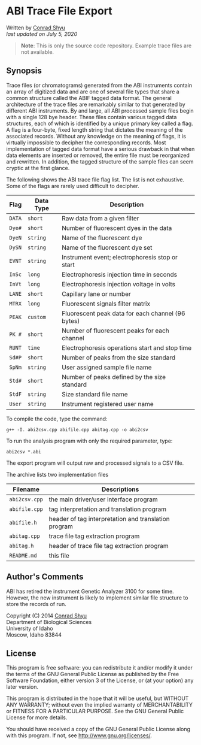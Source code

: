 # ABI Trace File Export

Written by [Conrad Shyu](mailto:conradshyu@hotmail.com)<br>
*last updated on July 5, 2020*

> **Note**: This is only the source code repository. Example trace files are not available.

## Synopsis
Trace files (or chromatograms) generated from the ABI instruments contain an array of digitized data and are one
of several file types that share a common structure called the ABIF tagged data format. The general architecture
of the trace files are remarkably similar to that generated by different ABI instruments. By and large, all ABI
processed sample files begin with a single 128 bye header. These files contain various tagged data structures,
each of which is identified by a unique primary key called a flag. A flag is a four-byte, fixed length string that
dictates the meaning of the associated records. Without any knowledge on the meaning of flags, it is virtually
impossible to decipher the corresponding records. Most implementation of tagged data format have a serious
drawback in that when data elements are inserted or removed, the entire file must be reorganized and rewritten. In
addition, the tagged structure of the sample files can seem cryptic at the first glance.

The following shows the ABI trace file flag list. The list is not exhaustive. Some of the flags are rarely used
difficult to decipher.

| Flag | Data Type | Description |
| --- | --- | --- |
| `DATA` | `short` | Raw data from a given filter |
| `Dye#` | `short` | Number of fluorescent dyes in the data |
| `DyeN` | `string` | Name of the fluorescent dye |
| `DySN` | `string` | Name of the fluorescent dye set |
| `EVNT` | `string` | Instrument event; electrophoresis stop or start |
| `InSc` | `long` | Electrophoresis injection time in seconds |
| `InVt` | `long` | Electrophoresis injection voltage in volts |
| `LANE` | `short` | Capillary lane or number |
| `MTRX` | `long` | Fluorescent signals filter matrix |
| `PEAK` | `custom` | Fluorescent peak data for each channel (96 bytes) |
| `PK #` | `short` | Number of fluorescent peaks for each channel |
| `RUNT` | `time` | Electrophoresis operations start and stop time |
| `Sd#P` | `short` | Number of peaks from the size standard |
| `SpNm` | `string` | User assigned sample file name |
| `Std#` | `short` | Number of peaks defined by the size standard |
| `StdF` | `string` | Size standard file name |
| `User` | `string` | Instrument registered user name |

To compile the code, type the command:

`g++ -I. abi2csv.cpp abifile.cpp abitag.cpp -o abi2csv`

To run the analysis program with only the required parameter, type:

`abi2csv *.abi`

The export program will output raw and processed signals to a CSV file.

The archive lists two implementation files

| Filename | Descriptions |
| --- | --- |
| `abi2csv.cpp` | the main driver/user interface program |
| `abifile.cpp` | tag interpretation and translation program |
| `abifile.h` | header of tag interpretation and translation program |
| `abitag.cpp` | trace file tag extraction program |
| `abitag.h` | header of trace file tag extraction program |
| `README.md` | this file |

## Author's Comments
ABI has retired the instrument Genetic Analyzer 3100 for some time. However, the new instrument is likely to
implement similar file structure to store the records of run.

Copyright (C) 2014 [Conrad Shyu](mailto:conradshyu@hotmail.com)<br>
Department of Biological Sciences<br>
University of Idaho<br>
Moscow, Idaho 83844

## License
This program is free software: you can redistribute it and/or modify it under the terms of the GNU General Public
License as published by the Free Software Foundation, either version 3 of the License, or (at your option) any
later version.

This program is distributed in the hope that it will be useful, but WITHOUT ANY WARRANTY; without even the implied
warranty of MERCHANTABILITY or FITNESS FOR A PARTICULAR PURPOSE. See the GNU General Public License for more
details.

You should have received a copy of the GNU General Public License along with this program. If not, see
<http://www.gnu.org/licenses/>.
